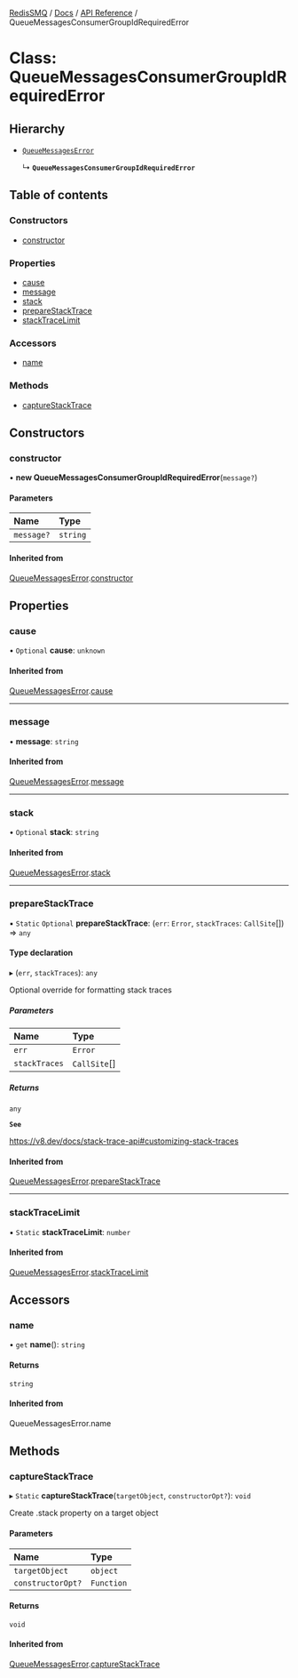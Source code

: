 [RedisSMQ](../../../README.md) / [Docs](../../README.md) / [API Reference](../README.md) / QueueMessagesConsumerGroupIdRequiredError

# Class: QueueMessagesConsumerGroupIdRequiredError

## Hierarchy

- [`QueueMessagesError`](QueueMessagesError.md)

  ↳ **`QueueMessagesConsumerGroupIdRequiredError`**

## Table of contents

### Constructors

- [constructor](QueueMessagesConsumerGroupIdRequiredError.md#constructor)

### Properties

- [cause](QueueMessagesConsumerGroupIdRequiredError.md#cause)
- [message](QueueMessagesConsumerGroupIdRequiredError.md#message)
- [stack](QueueMessagesConsumerGroupIdRequiredError.md#stack)
- [prepareStackTrace](QueueMessagesConsumerGroupIdRequiredError.md#preparestacktrace)
- [stackTraceLimit](QueueMessagesConsumerGroupIdRequiredError.md#stacktracelimit)

### Accessors

- [name](QueueMessagesConsumerGroupIdRequiredError.md#name)

### Methods

- [captureStackTrace](QueueMessagesConsumerGroupIdRequiredError.md#capturestacktrace)

## Constructors

### constructor

• **new QueueMessagesConsumerGroupIdRequiredError**(`message?`)

#### Parameters

| Name | Type |
| :------ | :------ |
| `message?` | `string` |

#### Inherited from

[QueueMessagesError](QueueMessagesError.md).[constructor](QueueMessagesError.md#constructor)

## Properties

### cause

• `Optional` **cause**: `unknown`

#### Inherited from

[QueueMessagesError](QueueMessagesError.md).[cause](QueueMessagesError.md#cause)

___

### message

• **message**: `string`

#### Inherited from

[QueueMessagesError](QueueMessagesError.md).[message](QueueMessagesError.md#message)

___

### stack

• `Optional` **stack**: `string`

#### Inherited from

[QueueMessagesError](QueueMessagesError.md).[stack](QueueMessagesError.md#stack)

___

### prepareStackTrace

▪ `Static` `Optional` **prepareStackTrace**: (`err`: `Error`, `stackTraces`: `CallSite`[]) => `any`

#### Type declaration

▸ (`err`, `stackTraces`): `any`

Optional override for formatting stack traces

##### Parameters

| Name | Type |
| :------ | :------ |
| `err` | `Error` |
| `stackTraces` | `CallSite`[] |

##### Returns

`any`

**`See`**

https://v8.dev/docs/stack-trace-api#customizing-stack-traces

#### Inherited from

[QueueMessagesError](QueueMessagesError.md).[prepareStackTrace](QueueMessagesError.md#preparestacktrace)

___

### stackTraceLimit

▪ `Static` **stackTraceLimit**: `number`

#### Inherited from

[QueueMessagesError](QueueMessagesError.md).[stackTraceLimit](QueueMessagesError.md#stacktracelimit)

## Accessors

### name

• `get` **name**(): `string`

#### Returns

`string`

#### Inherited from

QueueMessagesError.name

## Methods

### captureStackTrace

▸ `Static` **captureStackTrace**(`targetObject`, `constructorOpt?`): `void`

Create .stack property on a target object

#### Parameters

| Name | Type |
| :------ | :------ |
| `targetObject` | `object` |
| `constructorOpt?` | `Function` |

#### Returns

`void`

#### Inherited from

[QueueMessagesError](QueueMessagesError.md).[captureStackTrace](QueueMessagesError.md#capturestacktrace)
